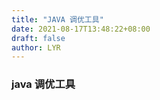 ```yaml
---
title: "JAVA 调优工具"
date: 2021-08-17T13:48:22+08:00
draft: false
author: LYR
---
```




###  java 调优工具





